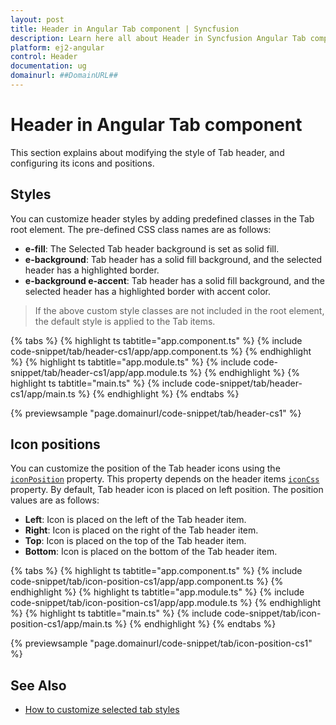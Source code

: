 ```yaml
---
layout: post
title: Header in Angular Tab component | Syncfusion
description: Learn here all about Header in Syncfusion Angular Tab component of Syncfusion Essential JS 2 and more.
platform: ej2-angular
control: Header 
documentation: ug
domainurl: ##DomainURL##
---
```


# Header in Angular Tab component

This section explains about modifying the style of Tab header, and configuring its icons and positions.

## Styles

You can customize header styles by adding predefined classes in the Tab root element. The pre-defined CSS class names are as follows:

* **e-fill**: The Selected Tab header background is set as solid fill.
* **e-background**: Tab header has a solid fill background, and the selected header has a highlighted border.
* **e-background e-accent**: Tab header has a solid fill background, and the selected header has a highlighted border with accent color.

> If the above custom style classes are not included in the root element, the default style is applied to the Tab items.

{% tabs %}
{% highlight ts tabtitle="app.component.ts" %}
{% include code-snippet/tab/header-cs1/app/app.component.ts %}
{% endhighlight %}
{% highlight ts tabtitle="app.module.ts" %}
{% include code-snippet/tab/header-cs1/app/app.module.ts %}
{% endhighlight %}
{% highlight ts tabtitle="main.ts" %}
{% include code-snippet/tab/header-cs1/app/main.ts %}
{% endhighlight %}
{% endtabs %}
  
{% previewsample "page.domainurl/code-snippet/tab/header-cs1" %}

## Icon positions

You can customize the position of the Tab header icons using the [`iconPosition`](https://ej2.syncfusion.com/angular/documentation/api/tab/header#iconposition) property.  This property depends on the header items [`iconCss`](https://ej2.syncfusion.com/angular/documentation/api/tab/header#iconcss) property.  By default, Tab header icon is placed on left position.  The position values are as follows:

* **Left**: Icon is placed on the left of the Tab header item.
* **Right**: Icon is placed on the right of the Tab header item.
* **Top**: Icon is placed on the top of the Tab header item.
* **Bottom**: Icon is placed on the bottom of the Tab header item.

{% tabs %}
{% highlight ts tabtitle="app.component.ts" %}
{% include code-snippet/tab/icon-position-cs1/app/app.component.ts %}
{% endhighlight %}
{% highlight ts tabtitle="app.module.ts" %}
{% include code-snippet/tab/icon-position-cs1/app/app.module.ts %}
{% endhighlight %}
{% highlight ts tabtitle="main.ts" %}
{% include code-snippet/tab/icon-position-cs1/app/main.ts %}
{% endhighlight %}
{% endtabs %}
  
{% previewsample "page.domainurl/code-snippet/tab/icon-position-cs1" %}

## See Also

* [How to customize selected tab styles](./how-to/customize-selected-tab-styles/)